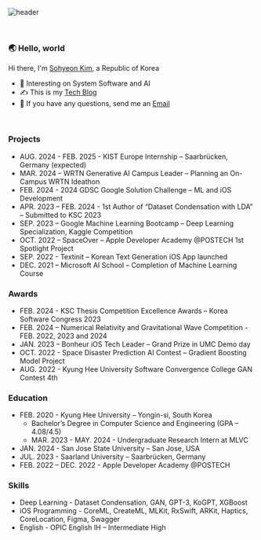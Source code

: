 ![header](https://capsule-render.vercel.app/api?type=venom&color=75ab12&text=🌱&nbsp;Sohyeon&nbsp;Kim&nbsp;🥦)

<div align="leading">
<br/>
	
### 🌏 Hello, world
Hi there, I'm [Sohyeon Kim](https://www.linkedin.com/in/sohyeonkim-dev-colli), a Republic of Korea   
- 🍎 Interesting on System Software and AI 
- ✍️ This is my [Tech Blog](https://sohyeonkim-dev.tistory.com)
- 💌 If you have any questions, send me an [Email](mailto:happythgus@khu.ac.kr)
</div>
<br/>

### Projects
- AUG. 2024 - FEB. 2025 - KIST Europe Internship – Saarbrücken, Germany (expected)
- MAR. 2024 – WRTN Generative AI Campus Leader – Planning an On-Campus WRTN Ideathon
- FEB. 2024 - 2024 GDSC Google Solution Challenge – ML and iOS Development
- APR. 2023 – FEB. 2024 - 1st Author of “Dataset Condensation with LDA” – Submitted to KSC 2023
- SEP. 2023 – Google Machine Learning Bootcamp – Deep Learning Specialization, Kaggle Competition
- OCT. 2022 – SpaceOver – Apple Developer Academy @POSTECH 1st Spotlight Project
- SEP. 2022 - Textinit – Korean Text Generation iOS App launched
- DEC. 2021 – Microsoft AI School – Completion of Machine Learning Course 

### Awards
- FEB. 2024 - KSC Thesis Competition Excellence Awards – Korea Software Congress 2023
- FEB. 2024 – Numerical Relativity and Gravitational Wave Competition - FEB. 2022, 2023 and 2024
- JAN. 2023 – Bonheur iOS Tech Leader – Grand Prize in UMC Demo day
- OCT. 2022 - Space Disaster Prediction AI Contest – Gradient Boosting Model Project
- AUG. 2022 - Kyung Hee University Software Convergence College GAN Contest 4th 

### Education 
- FEB. 2020 - Kyung Hee University – Yongin-si, South Korea
	- Bachelor’s Degree in Computer Science and Engineering (GPA – 4.08/4.5)
	- MAR. 2023 - MAY. 2024 - Undergraduate Research Intern at MLVC
- JAN. 2024 - San Jose State University – San Jose, USA
- JUL. 2023 - Saarland University – Saarbrücken, Germany
- FEB. 2022 – DEC. 2022 - Apple Developer Academy @POSTECH

### Skills 
- Deep Learning - Dataset Condensation, GAN, GPT-3, KoGPT, XGBoost
- iOS Programming - CoreML, CreateML, MLKit, RxSwift, ARKit, Haptics, CoreLocation, Figma, Swagger
- English - OPIC English IH – Intermediate High 


<!--
<div align="leading">
![trophy](https://github-profile-trophy.vercel.app/?username=SohyeonKim-dev&no-frame=true&margin-w=3&margin-h=0&rank=SECRET,SSS,SS,S,AAA,AA,A&theme=onedark&no-bg=true)
</div>
<!--

<!--
# 🛠️ Skills

### Machine Learning 
![PyTorch](https://img.shields.io/badge/PyTorch-%23EE4C2C.svg?style=for-the-badge&logo=PyTorch&logoColor=white)
![TensorFlow](https://img.shields.io/badge/TensorFlow-%23FF6F00.svg?style=for-the-badge&logo=TensorFlow&logoColor=white)
![scikit-learn](https://img.shields.io/badge/scikit--learn-%23F7931E.svg?style=for-the-badge&logo=scikit-learn&logoColor=white)
![SciPy](https://img.shields.io/badge/SciPy-%230C55A5.svg?style=for-the-badge&logo=scipy&logoColor=%white)

### Programming Language
![Swift](https://img.shields.io/badge/swift-F54A2A?style=for-the-badge&logo=swift&logoColor=white)
![C++](https://img.shields.io/badge/c++-%2300599C.svg?style=for-the-badge&logo=c%2B%2B&logoColor=white)
![Python](https://img.shields.io/badge/python-3670A0?style=for-the-badge&logo=python&logoColor=ffdd54) 
![C#](https://img.shields.io/badge/c%23-%23239120.svg?style=for-the-badge&logo=c-sharp&logoColor=white)
![Java](https://img.shields.io/badge/java-%23ED8B00.svg?style=for-the-badge&logo=java&logoColor=white)

### iOS Development
![Apple](https://img.shields.io/badge/Apple-%23000000.svg?style=for-the-badge&logo=apple&logoColor=white)
![IOS](https://img.shields.io/badge/iOS-000000?style=for-the-badge&logo=ios&logoColor=white)
![Firebase](https://img.shields.io/badge/firebase-ffca28?style=for-the-badge&logo=firebase&logoColor=black)
![Figma](https://img.shields.io/badge/Figma-F24E1E?style=for-the-badge&logo=figma&logoColor=white)
![Git](https://img.shields.io/badge/git-%23F05033.svg?style=for-the-badge&logo=git&logoColor=white)
##### Apple Developer Academy @POSTECH
-->


